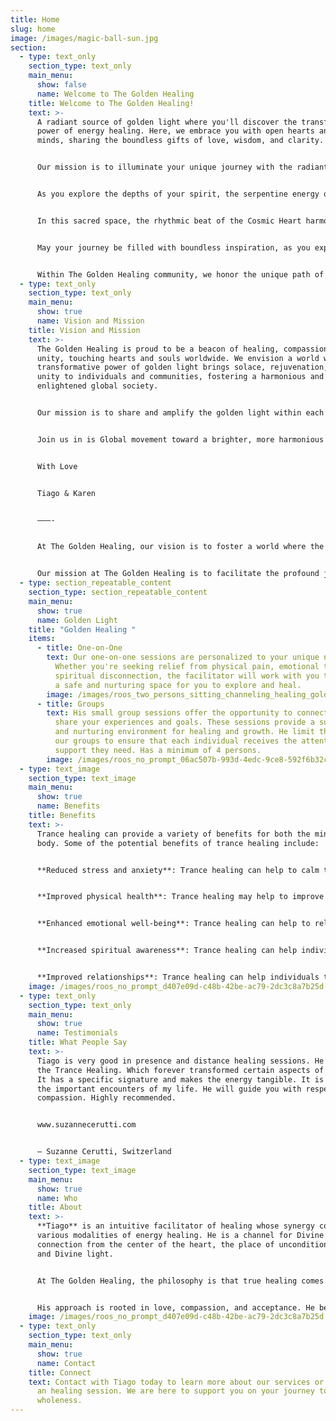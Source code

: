 ```yaml
---
title: Home
slug: home
image: /images/magic-ball-sun.jpg
section:
  - type: text_only
    section_type: text_only
    main_menu:
      show: false
      name: Welcome to The Golden Healing
    title: Welcome to The Golden Healing!
    text: >-
      A radiant source of golden light where you'll discover the transformative
      power of energy healing. Here, we embrace you with open hearts and open
      minds, sharing the boundless gifts of love, wisdom, and clarity.


      Our mission is to illuminate your unique journey with the radiant warmth of joy, guiding you toward profound healing and inner light. Within these pages, you'll find the resonance of harmony and the essence of embodiment as you ascend to a higher vibration.


      As you explore the depths of your spirit, the serpentine energy of kundalini awakens, leading you toward the luminous realm of Christ Consciousness and the path of enlightenment. You are not alone; your spirit team and wise ancestors walk beside you.


      In this sacred space, the rhythmic beat of the Cosmic Heart harmonizes with the radiant warmth of the Cosmic Sun, all guided by Divine Intelligence. Here, we celebrate the profound art of holistic healing, where the 12 Chakras align and super consciousness expands your horizons into the boundless realms of the infinite.


      May your journey be filled with boundless inspiration, as you explore the realms of spirit art and experience the healing with Colors. Welcome to a place where you'll discover the secret of zero limits, where your potential knows no boundaries.


      Within The Golden Healing community, we honor the unique path of every soul, embracing the healing power of the golden light within. Welcome to a place where your journey of healing and awakening begins anew with each visit.
  - type: text_only
    section_type: text_only
    main_menu:
      show: true
      name: Vision and Mission
    title: Vision and Mission
    text: >-
      The Golden Healing is proud to be a beacon of healing, compassion, and
      unity, touching hearts and souls worldwide. We envision a world where the
      transformative power of golden light brings solace, rejuvenation, and
      unity to individuals and communities, fostering a harmonious and
      enlightened global society.


      Our mission is to share and amplify the golden light within each individual, extending it to every corner of the world. We are committed to promoting healing, well-being, and unity by providing accessible resources, practices, and support, enabling individuals to connect with their inner light. We aspire to unite humanity through the shared experience of healing, compassion, and recognition of our common essence.


      Join us in is Global movement toward a brighter, more harmonious future.


      With Love


      Tiago & Karen


      ———-


      At The Golden Healing, our vision is to foster a world where the radiant essence of Golden Light illuminates the collective consciousness of Humanity. We see a planet where the journey of Healing extends like a warm embrace, touching hearts, minds, and souls across the World. Our dream is a globe in which the brilliance of Cosmic Sun shines upon the spirit of every individual, guiding them on a path of Ascending towards inner Enlightenment. We envision a harmonious existence where the inner Radiance of each being contributes to the greater well-being of Worldwide communities.


      Our mission at The Golden Healing is to facilitate the profound journey of self-discovery and healing on both personal and planetary levels. We aspire to be a beacon of wisdom and light, guiding humanity towards its innate radiance. Through holistic practices, spiritual guidance, and a global community, we aim to ignite the transformative power of golden light within every individual. Our commitment is to spread this healing light worldwide, fostering an environment where ascending towards enlightenment is a shared and harmonious experience. By nurturing the radiance within, we collectively contribute to the healing and evolution of our precious World.
  - type: section_repeatable_content
    section_type: section_repeatable_content
    main_menu:
      show: true
      name: Golden Light
    title: "Golden Healing "
    items:
      - title: One-on-One
        text: Our one-on-one sessions are personalized to your unique needs and goals.
          Whether you're seeking relief from physical pain, emotional trauma, or
          spiritual disconnection, the facilitator will work with you to create
          a safe and nurturing space for you to explore and heal.
        image: /images/roos_two_persons_sitting_channeling_healing_golden_light_c4ba8935-207a-4d9c-80f3-0b811e399004.png
      - title: Groups
        text: His small group sessions offer the opportunity to connect with others who
          share your experiences and goals. These sessions provide a supportive
          and nurturing environment for healing and growth. He limit the size of
          our groups to ensure that each individual receives the attention and
          support they need. Has a minimum of 4 persons.
        image: /images/roos_no_prompt_06ac507b-993d-4edc-9ce8-592f6b32c12e.png
  - type: text_image
    section_type: text_image
    main_menu:
      show: true
      name: Benefits
    title: Benefits
    text: >-
      Trance healing can provide a variety of benefits for both the mind and
      body. Some of the potential benefits of trance healing include:


      **Reduced stress and anxiety**: Trance healing can help to calm the mind and reduce feelings of stress and anxiety. This can lead to a greater sense of relaxation and inner peace.


      **Improved physical health**: Trance healing may help to improve physical health by reducing pain and inflammation in the body. It may also help to boost the immune system and improve overall energy levels.


      **Enhanced emotional well-being**: Trance healing can help to release emotional blockages and promote a greater sense of emotional well-being. It can help individuals to feel more connected to their emotions and develop a deeper understanding of themselves.


      **Increased spiritual awareness**: Trance healing can help individuals to connect with their spirituality and gain a deeper understanding of their place in the universe. It can promote feelings of interconnectedness and oneness with all beings.


      **Improved relationships**: Trance healing can help individuals to develop a greater sense of empathy and understanding towards others, leading to improved relationships and communication.
    image: /images/roos_no_prompt_d407e09d-c48b-42be-ac79-2dc3c8a7b25d.png
  - type: text_only
    section_type: text_only
    main_menu:
      show: true
      name: Testimonials
    title: What People Say
    text: >-
      Tiago is very good in presence and distance healing sessions. He taught me
      the Trance Healing. Which forever transformed certain aspects of my life.
      It has a specific signature and makes the energy tangible. It is one of
      the important encounters of my life. He will guide you with respect and
      compassion. Highly recommended. 


      www.suzannecerutti.com


      — Suzanne Cerutti, Switzerland
  - type: text_image
    section_type: text_image
    main_menu:
      show: true
      name: Who
    title: About
    text: >-
      **Tiago** is an intuitive facilitator of healing whose synergy comes from
      various modalities of energy healing. He is a channel for Divine
      connection from the center of the heart, the place of unconditional love
      and Divine light. 


      At The Golden Healing, the philosophy is that true healing comes from within and his works with individuals to help them unlock their inner wisdom, connect with their soul, and cultivate a deep sense of inner peace and joy.


      His approach is rooted in love, compassion, and acceptance. He believe that everyone has the power to heal themselves and that he is simply here to facilitate and support you on your journey.
    image: /images/roos_no_prompt_d407e09d-c48b-42be-ac79-2dc3c8a7b25d.png
  - type: text_only
    section_type: text_only
    main_menu:
      show: true
      name: Contact
    title: Connect
    text: Contact with Tiago today to learn more about our services or to schedule
      an healing session. We are here to support you on your journey to
      wholeness.
---
```

